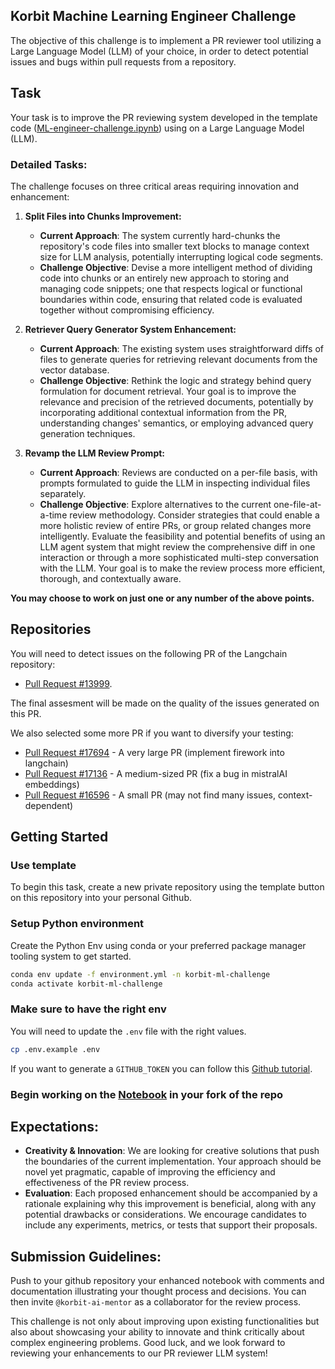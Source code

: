 ## Korbit Machine Learning Engineer Challenge

The objective of this challenge is to implement a PR reviewer tool utilizing a Large Language Model (LLM) of your choice,
in order to detect potential issues and bugs within pull requests from a repository.

## Task

Your task is to improve the PR reviewing system developed in the template code ([ML-engineer-challenge.ipynb](ML-engineer-challenge.ipynb)) using on a Large Language Model (LLM).

### Detailed Tasks:

The challenge focuses on three critical areas requiring innovation and enhancement:
1. **Split Files into Chunks Improvement:**
    - **Current Approach**: The system currently hard-chunks the repository's code files into smaller text blocks to manage context size for LLM analysis, potentially interrupting logical code segments.
    - **Challenge Objective**: Devise a more intelligent method of dividing code into chunks or an entirely new approach to storing and managing code snippets; one that respects logical or functional boundaries within code, ensuring that related code is evaluated together without compromising efficiency.

2. **Retriever Query Generator System Enhancement:**
    - **Current Approach**: The existing system uses straightforward diffs of files to generate queries for retrieving relevant documents from the vector database.
    - **Challenge Objective**: Rethink the logic and strategy behind query formulation for document retrieval. Your goal is to improve the relevance and precision of the retrieved documents, potentially by incorporating additional contextual information from the PR, understanding changes' semantics, or employing advanced query generation techniques.

3. **Revamp the LLM Review Prompt:**
    - **Current Approach**: Reviews are conducted on a per-file basis, with prompts formulated to guide the LLM in inspecting individual files separately.
    - **Challenge Objective**: Explore alternatives to the current one-file-at-a-time review methodology. Consider strategies that could enable a more holistic review of entire PRs, or group related changes more intelligently. Evaluate the feasibility and potential benefits of using an LLM agent system that might review the comprehensive diff in one interaction or through a more sophisticated multi-step conversation with the LLM. Your goal is to make the review process more efficient, thorough, and contextually aware.

**You may choose to work on just one or any number of the above points.**


## Repositories

You will need to detect issues on the following PR of the Langchain repository:

- [Pull Request #13999](https://github.com/langchain-ai/langchain/pull/13999).

The final assesment will be made on the quality of the issues generated on this PR.

We also selected some more PR if you want to diversify your testing:

- [Pull Request #17694](https://github.com/langchain-ai/langchain/pull/17694) - A very large PR (implement firework into langchain)
- [Pull Request #17136](https://github.com/langchain-ai/langchain/pull/17136) - A medium-sized PR (fix a bug in mistralAI embeddings)
- [Pull Request #16596](https://github.com/langchain-ai/langchain/pull/16596) - A small PR (may not find many issues, context-dependent)

## Getting Started

### Use template

To begin this task, create a new private repository using the template button on this repository into your personal Github.

### Setup Python environment

Create the Python Env using conda or your preferred package manager tooling system to get started.

```sh
conda env update -f environment.yml -n korbit-ml-challenge
conda activate korbit-ml-challenge
```

### Make sure to have the right env

You will need to update the `.env` file with the right values.

```sh
cp .env.example .env
```

If you want to generate a `GITHUB_TOKEN` you can follow this [Github tutorial](https://docs.github.com/en/authentication/keeping-your-account-and-data-secure/managing-your-personal-access-tokens).

### Begin working on the [Notebook](https://github.com/korbit-ai/ml-challenge/blob/main/ML-engineer-challenge.ipynb) in your fork of the repo

## Expectations:

- **Creativity & Innovation**: We are looking for creative solutions that push the boundaries of the current implementation. Your approach should be novel yet pragmatic, capable of improving the efficiency and effectiveness of the PR review process.
- **Evaluation**: Each proposed enhancement should be accompanied by a rationale explaining why this improvement is beneficial, along with any potential drawbacks or considerations. We encourage candidates to include any experiments, metrics, or tests that support their proposals.


## Submission Guidelines:

Push to your github repository your enhanced notebook with comments and documentation illustrating your thought process and decisions. You can then invite `@korbit-ai-mentor` as a collaborator for the review process.

This challenge is not only about improving upon existing functionalities but also about showcasing your ability to innovate and think critically about complex engineering problems. Good luck, and we look forward to reviewing your enhancements to our PR reviewer LLM system!
